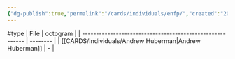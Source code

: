 ```yaml
---
{"dg-publish":true,"permalink":"/cards/individuals/enfp/","created":"2023-04-29T12:10:17.178+02:00","updated":"2023-04-29T12:10:23.963+02:00"}
---
```


#type
| File                                                      | octogram |
| --------------------------------------------------------- | -------- |
| [[CARDS/Individuals/Andrew Huberman\|Andrew Huberman]] | \-       |


<script src="https://utteranc.es/client.js"  
        repo="Heart4sides/Comment_Section"
        issue-term="pathname"
        theme="github-dark-orange"
        crossorigin="anonymous"
        async> 
</script>